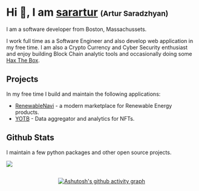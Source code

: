 # Hi :wave:, I am [sarartur](https://github.com/sarartur) <span style="font-size:1.2rem">(Artur Saradzhyan)</span>

I am a software developer from Boston, Massachussets.

I work full time as a Software Engineer and also develop web application in my free time. I am also a Crypto Currency and Cyber Security enthusiast and enjoy building Block Chain analytic tools and occasionally doing some [Hax The Box](https://app.hackthebox.com/users/354140).

## Projects
In my free time I build and maintain the following applications:
- [RenewableNavi](https://renewablenavi.com/) - a modern marketplace for Renewable Energy products.
- [YOTB](https://yotb.io/collections/categories/banners) - Data aggregator and analytics for NFTs.
 
## Github Stats

I maintain a few python packages and other open source projects.

<div width="100%" dir="auto">
<a href="https://github.com/anuraghazra/github-readme-stats">
  <img src="https://github-readme-stats.vercel.app/api?username=sarartur&show_icons=true&theme=onedark&count_private=true&hide=prs,issues,contribs" />
</a>
</div>

##

<div width="100%" align="center" dir="auto">

  [![Ashutosh's github activity graph](https://activity-graph.herokuapp.com/graph?username=sarartur&custom_title=Activity&theme=one-dark)](https://github.com/ashutosh00710/github-readme-activity-graph)
</div>

